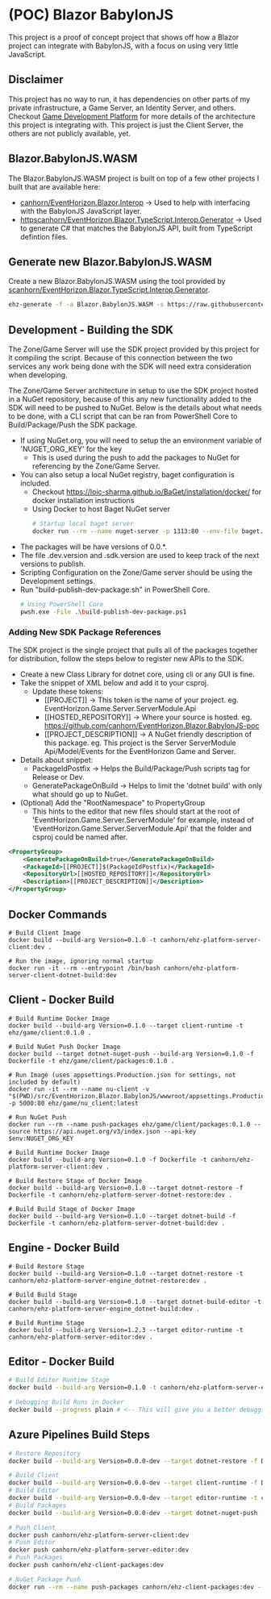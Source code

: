 
# (POC) Blazor BabylonJS 

This project is a proof of concept project that shows off how a Blazor project can integrate with BabylonJS, with a focus on using very little JavaScript.

## Disclaimer

This project has no way to run, it has dependencies on other parts of my private infrastructure, a Game Server, an Identity Server, and others. 
Checkout <a href="https://ehzgames.studio/game-development-platform.html">Game Development Platform</a> for more details of the architecture this project is integrating with. This project is just the Client Server, the others are not publicly available, yet.

## Blazor.BabylonJS.WASM

The Blazor.BabylonJS.WASM project is built on top of a few other projects I built that are available here: 

- <a href="https://github.com/canhorn/EventHorizon.Blazor.Interop">canhorn/EventHorizon.Blazor.Interop</a> -> Used to help with interfacing with the BabylonJS JavaScript layer.
- <a href="https://github.com/canhorn/EventHorizon.Blazor.TypeScript.Interop.Generator">httpscanhorn/EventHorizon.Blazor.TypeScript.Interop.Generator</a> -> Used to generate C# that matches the BabylonJS API, built from TypeScript defintion files.

## Generate new Blazor.BabylonJS.WASM

Create a new Blazor.BabylonJS.WASM using the tool provided by <a href="https://github.com/canhorn/EventHorizon.Blazor.TypeScript.Interop.Generator">scanhorn/EventHorizon.Blazor.TypeScript.Interop.Generator</a>.

~~~ bash
ehz-generate -f -a Blazor.BabylonJS.WASM -s https://raw.githubusercontent.com/BabylonJS/Babylon.js/master/dist/babylon.d.ts -s https://raw.githubusercontent.com/BabylonJS/Babylon.js/master/dist/gui/babylon.gui.d.ts -c Button -c MeshBuilder -c PointLight -c StandardMaterial -c HemisphericLight -c UniversalCamera -c Grid -c StackPanel -c SceneLoader -c BoundingBoxGizmo -c ArcFollowCamera -c ScrollViewer
~~~

## Development - Building the SDK

The Zone/Game Server will use the SDK project provided by this project for it compiling the script.
Because of this connection between the two services any work being done with the SDK will need extra consideration when developing.

The Zone/Game Server architecture in setup to use the SDK project hosted in a NuGet repository, because of this any new functionality added to the SDK will need to be pushed to NuGet.
Below is the details about what needs to be done, with a CLI script that can be ran from PowerShell Core to Build/Package/Push the SDK package.

- If using NuGet.org, you will need to setup the an environment variable of 'NUGET_ORG_KEY' for the key
  - This is used during the push to add the packages to NuGet for referencing by the Zone/Game Server.
- You can also setup a local NuGet registry, baget configuration is included.
  - Checkout https://loic-sharma.github.io/BaGet/installation/docker/ for docker installation instructions
  - Using Docker to host Baget NuGet server
    ~~~ bash
    # Startup local baget server
    docker run --rm --name nuget-server -p 1313:80 --env-file baget.env -v "$(pwd)/baget-data:/var/baget" loicsharma/baget:latest
    ~~~
- The packages will be have versions of 0.0.*.
- The file .dev.version and .sdk.version are used to keep track of the next versions to publish.
- Scripting Configuration on the Zone/Game server should be using the Development settings.
- Run "build-publish-dev-package.sh" in PowerShell Core.
    ~~~ bash
    # Using PowerShell Core
    pwsh.exe -File .\build-publish-dev-package.ps1
    ~~~

### Adding New SDK Package References

The SDK project is the single project that pulls all of the packages together for distribution, follow the steps below to register new APIs to the SDK.

- Create a new Class Library for dotnet core, using cli or any GUI is fine.
- Take the snippet of XML below and add it to your csproj.
  - Update these tokens:
    - [[PROJECT]] -> This token is the name of your project. eg. EventHorizon.Game.Server.ServerModule.Api
    - [[HOSTED_REPOSITORY]] -> Where your source is hosted. eg. https://github.com/canhorn/EventHorizon.Blazor.BabylonJS-poc
    - [[PROJECT_DESCRIPTION]] -> A NuGet friendly description of this package. eg. This project is the Server ServerModule Api/Model/Events for the EventHorizon Game and Server.
- Details about snippet:
  - PackageIdPostfix -> Helps the Build/Package/Push scripts tag for Release or Dev.
  - GeneratePackageOnBuild -> Helps to limit the 'dotnet build' with only what should go up to NuGet.
- (Optional) Add the "RootNamespace" to PropertyGroup
  - This hints to the editor that new files should start at the root of 'EventHorizon.Game.Server.ServerModule' for example, instead of 'EventHorizon.Game.Server.ServerModule.Api' that the folder and csproj could be named after.

~~~ xml
<PropertyGroup>
    <GeneratePackageOnBuild>true</GeneratePackageOnBuild>
    <PackageId>[[PROJECT]]$(PackageIdPostfix)</PackageId>
    <RepositoryUrl>[[HOSTED_REPOSITORY]]</RepositoryUrl>
    <Description>[[PROJECT_DESCRIPTION]]</Description>
</PropertyGroup>
~~~

## Docker Commands

~~~ 
# Build Client Image
docker build --build-arg Version=0.1.0 -t canhorn/ehz-platform-server-client:dev .

# Run the image, ignoring normal startup
docker run -it --rm --entrypoint /bin/bash canhorn/ehz-platform-server-client-dotnet-build:dev
~~~

## Client - Docker Build

~~~
# Build Runtime Docker Image
docker build --build-arg Version=0.1.0 --target client-runtime -t ehz/game/client:0.1.0 .

# Build NuGet Push Docker Image
docker build --target dotnet-nuget-push --build-arg Version=0.1.0 -f Dockerfile -t ehz/game/client/packages:0.1.0 .

# Run Image (uses appsettings.Production.json for settings, not included by default)
docker run -it --rm --name nu-client -v "$(PWD)/src/EventHorizon.Blazor.BabylonJS/wwwroot/appsettings.Production.json:/app/wwwroot/appsettings.json" -p 5000:80 ehz/game/nu_client:latest

# Run NuGet Push
docker run --rm --name push-packages ehz/game/client/packages:0.1.0 --source https://api.nuget.org/v3/index.json --api-key $env:NUGET_ORG_KEY

# Build Runtime Docker Image
docker build --build-arg Version=0.1.0 -f Dockerfile -t canhorn/ehz-platform-server-client:dev .

# Build Restore Stage of Docker Image
docker build --build-arg Version=0.1.0 --target dotnet-restore -f Dockerfile -t canhorn/ehz-platform-server-dotnet-restore:dev .

# Build Build Stage of Docker Image
docker build --build-arg Version=0.1.0 --target dotnet-build -f Dockerfile -t canhorn/ehz-platform-server-dotnet-build:dev .
~~~

## Engine - Docker Build

~~~
# Build Restore Stage
docker build --build-arg Version=0.1.0 --target dotnet-restore -t canhorn/ehz-platform-server-engine_dotnet-restore:dev .

# Build Build Stage
docker build --build-arg Version=0.1.0 --target dotnet-build-editor -t canhorn/ehz-platform-server-engine_dotnet-build:dev .

# Build Runtime Stage
docker build --build-arg Version=1.2.3 --target editor-runtime -t canhorn/ehz-platform-server-editor:dev .
~~~

## Editor - Docker Build 

~~~ bash
# Build Editor Runtime Stage
docker build --build-arg Version=0.1.0 -t canhorn/ehz-platform-server-editor:dev .
~~~

~~~ bash
# Debugging Build Runs in Docker
docker build --progress plain # <-- This will give you a better debugging exp by not collapsing layers
~~~

## Azure Pipelines Build Steps
~~~ bash 
# Restore Repository
docker build --build-arg Version=0.0.0-dev --target dotnet-restore -f Dockerfile -t canhorn/ehz-platform-client-base:dev .

# Build Client
docker build --build-arg Version=0.0.0-dev --target client-runtime -f Dockerfile -t canhorn/ehz-platform-server-client:dev .
# Build Editor
docker build --build-arg Version=0.0.0-dev --target editor-runtime -t canhorn/ehz-platform-server-editor:dev .
# Build Packages
docker build --build-arg Version=0.0.0-dev --target dotnet-nuget-push -t canhorn/ehz-client-packages:dev .

# Push Client
docker push canhorn/ehz-platform-server-client:dev
# Push Editor
docker push canhorn/ehz-platform-server-editor:dev
# Push Packages
docker push canhorn/ehz-client-packages:dev

# NuGet Package Push
docker run --rm --name push-packages canhorn/ehz-client-packages:dev --source https://api.nuget.org/v3/index.json --api-key $NUGET_API_KEY
~~~